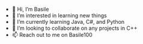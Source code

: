 - 👋 Hi, I’m Basile
- 👀 I’m interested in learning new things
- 🌱 I’m currently learning Java, C#, and Python 
- 💞️ I’m looking to collaborate on any projects in C++
- 📫 Reach out to me on Basile100

<!---
Basile100/Basile100 is a ✨ special ✨ repository because its `README.md` (this file) appears on your GitHub profile.
You can click the Preview link to take a look at your changes.
--->
